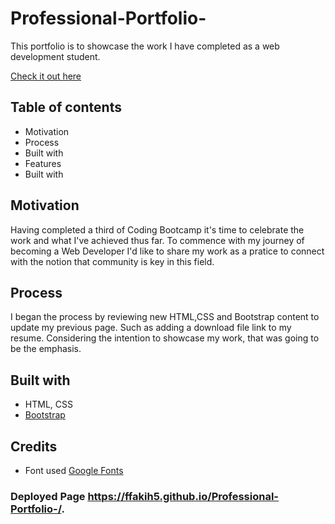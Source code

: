 # Professional-Portfolio-
This portfolio is to showcase the work I have completed as a web development student.

[Check it out here](https://ffakih5.github.io/Professional-Portfolio-/.)

## Table of contents
- Motivation
- Process
- Built with
- Features 
- Built with 

## Motivation
Having completed a third of Coding Bootcamp it's time to celebrate the work and what I've achieved thus far. To commence with my journey of becoming a Web Developer I'd like to share my work as a pratice to connect with the notion that community is key in this field. 

## Process
I began the process by reviewing new HTML,CSS and Bootstrap content to update my previous page. Such as adding a download file link to my resume. Considering the intention to showcase my work, that was going to be the emphasis. 

## Built with 
- HTML, CSS
- [Bootstrap](https://getbootstrap.com/)

## Credits 
- Font used [Google Fonts](https://fonts.google.com/)

### Deployed Page https://ffakih5.github.io/Professional-Portfolio-/.

